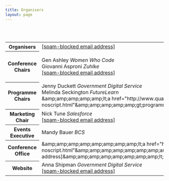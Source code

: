 ```yaml
---
title: Organisers
layout: page
---
```

<table class="infotable" cellpadding="5">
<tbody>
<tr><th>Organisers</th>
<td><script language="javascript">eval(unescape('%64%6f%63%75%6d%65%6e%74%2e%77%72%69%74%65%28%27%3c%61%20%68%72%65%66%3d%22%6d%61%69%6c%74%6f%3a%6f%72%67%61%6e%69%73%65%72%73%40%73%70%61%63%6f%6e%66%65%72%65%6e%63%65%2e%6f%72%67%22%3e%6f%72%67%61%6e%69%73%65%72%73%40%73%70%61%63%6f%6e%66%65%72%65%6e%63%65%2e%6f%72%67%3c%2f%61%3e%27%29%3b'))</SCRIPT><NOSCRIPT><a href="http://www.quarella.co.uk/email/spamproof-noscript.html">[spam-blocked email address]</a></NOSCRIPT></td>
</tr>
<br/><br/>
<tr><th>Conference Chairs</th>
<td>
<p>Gen Ashley <em>Women Who Code</em><br />
Giovanni Asproni <em>Zuhlke</em><br />
<script language="javascript">eval(unescape('%64%6f%63%75%6d%65%6e%74%2e%77%72%69%74%65%28%27%3c%61%20%68%72%65%66%3d%22%6d%61%69%6c%74%6f%3a%63%6f%6e%66%65%72%65%6e%63%65%40%73%70%61%63%6f%6e%66%65%72%65%6e%63%65%2e%6f%72%67%22%3e%63%6f%6e%66%65%72%65%6e%63%65%40%73%70%61%63%6f%6e%66%65%72%65%6e%63%65%2e%6f%72%67%3c%2f%61%3e%27%29%3b'))</SCRIPT><NOSCRIPT><a href="http://www.quarella.co.uk/email/spamproof-noscript.html">[spam-blocked email address]</a></NOSCRIPT></td>
</tr>
<tr><th>Programme Chairs</th>
<td>Jenny Duckett <em>Government Digital Service</em><br />
Melinda Seckington <em>FutureLearn</em><br />
<script type="text/javascript" language="javascript">// <![CDATA[
eval(unescape('%64%6f%63%75%6d%65%6e%74%2e%77%72%69%74%65%28%27%3c%61%20%68%72%65%66%3d%22%6d%61%69%6c%74%6f%3a%70%72%6f%67%72%61%6d%6d%65%40%73%70%61%63%6f%6e%66%65%72%65%6e%63%65%2e%6f%72%67%22%20%74%69%74%6c%65%3d%22%70%72%6f%67%72%61%6d%6d%65%40%73%70%61%63%6f%6e%66%65%72%65%6e%63%65%2e%6f%72%67%22%3e%70%72%6f%67%72%61%6d%6d%65%40%73%70%61%63%6f%6e%66%65%72%65%6e%63%65%2e%6f%72%67%3c%2f%61%3e%27%29%3b'))
// ]]></script>
<noscript>&amp;amp;amp;amp;amp;amp;lt;a href="http://www.quarella.co.uk/email/spamproof-noscript.html"&amp;amp;amp;amp;amp;amp;gt;programme@spaconference.org&amp;amp;amp;amp;amp;amp;lt;/a&amp;amp;amp;amp;amp;amp;gt;</noscript></td>
</tr>
<tr><th>Marketing Chair</th>
<td>Nick Tune <em>Salesforce</em><br />
<script language="javascript">eval(unescape('%64%6f%63%75%6d%65%6e%74%2e%77%72%69%74%65%28%27%3c%61%20%68%72%65%66%3d%22%6d%61%69%6c%74%6f%3a%6d%61%72%6b%65%74%69%6e%67%40%73%70%61%63%6f%6e%66%65%72%65%6e%63%65%2e%6f%72%67%22%3e%6d%61%72%6b%65%74%69%6e%67%40%73%70%61%63%6f%6e%66%65%72%65%6e%63%65%2e%6f%72%67%3c%2f%61%3e%27%29%3b'))</SCRIPT><NOSCRIPT><a href="http://www.quarella.co.uk/email/spamproof-noscript.html">[spam-blocked email address]</a></NOSCRIPT></td>
</tr>
<tr><th>Events Executive</th>
<td>Mandy Bauer <em>BCS<br /> </em></td>
</tr>
<tr><th>Conference Office</th>
<td>
<script type="text/javascript" language="javascript">// <![CDATA[
eval(unescape('%64%6f%63%75%6d%65%6e%74%2e%77%72%69%74%65%28%27%3c%61%20%68%72%65%66%3d%22%6d%61%69%6c%74%6f%3a%61%64%6d%69%6e%40%73%70%61%63%6f%6e%66%65%72%65%6e%63%65%2e%6f%72%67%22%3e%61%64%6d%69%6e%40%73%70%61%63%6f%6e%66%65%72%65%6e%63%65%2e%6f%72%67%3c%2f%61%3e%27%29%3b'))
// ]]></script>
<noscript>&amp;amp;amp;amp;amp;amp;amp;amp;amp;lt;a href="http://www.quarella.co.uk/email/spamproof-noscript.html"&amp;amp;amp;amp;amp;amp;amp;amp;amp;gt;[spam-blocked email address]&amp;amp;amp;amp;amp;amp;amp;amp;amp;lt;/a&amp;amp;amp;amp;amp;amp;amp;amp;amp;gt;</noscript></td>
</tr>
<tr><th>Website</th>
<td>Anna Shipman <em>Government Digital Service</em><br />
<script language="javascript">eval(unescape('%64%6f%63%75%6d%65%6e%74%2e%77%72%69%74%65%28%27%3c%61%20%68%72%65%66%3d%22%6d%61%69%6c%74%6f%3a%77%65%62%73%69%74%65%40%73%70%61%63%6f%6e%66%65%72%65%6e%63%65%2e%6f%72%67%22%3e%77%65%62%73%69%74%65%40%73%70%61%63%6f%6e%66%65%72%65%6e%63%65%2e%6f%72%67%3c%2f%61%3e%27%29%3b'))</SCRIPT><NOSCRIPT><a href="http://www.quarella.co.uk/email/spamproof-noscript.html">[spam-blocked email address]</a></NOSCRIPT></td>
</tr>
